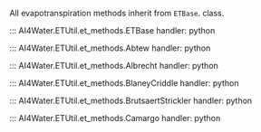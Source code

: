 All evapotranspiration methods inherit from `ETBase`. class.

::: AI4Water.ETUtil.et_methods.ETBase
    handler: python

::: AI4Water.ETUtil.et_methods.Abtew
    handler: python

::: AI4Water.ETUtil.et_methods.Albrecht
    handler: python

::: AI4Water.ETUtil.et_methods.BlaneyCriddle
    handler: python

::: AI4Water.ETUtil.et_methods.BrutsaertStrickler
    handler: python

::: AI4Water.ETUtil.et_methods.Camargo
    handler: python